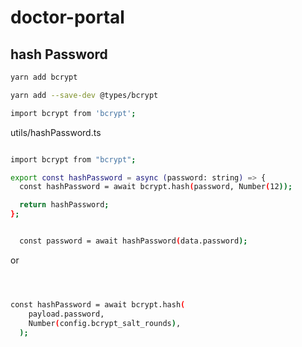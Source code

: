 # doctor-portal

## hash Password

```bash
yarn add bcrypt
```

```bash
yarn add --save-dev @types/bcrypt
```

```bash
import bcrypt from 'bcrypt';
```

utils/hashPassword.ts

```bash

import bcrypt from "bcrypt";

export const hashPassword = async (password: string) => {
  const hashPassword = await bcrypt.hash(password, Number(12));

  return hashPassword;
};



```

```bash
  const password = await hashPassword(data.password);
```

or

```bash



const hashPassword = await bcrypt.hash(
    payload.password,
    Number(config.bcrypt_salt_rounds),
  );

```
